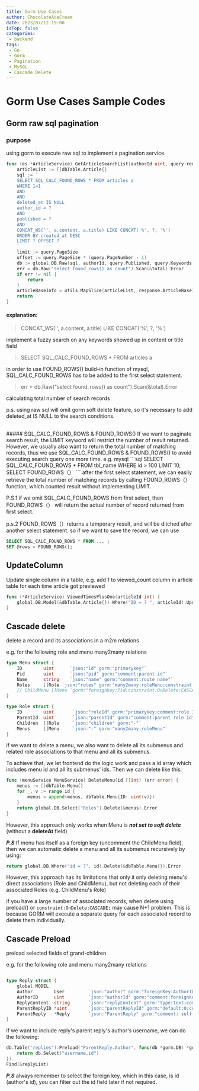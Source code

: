 ```yaml
---
title: Gorm Use Cases
author: ChocolateAceCream
date: 2023/07/12 19:00
isTop: false
categories:
 - backend
tags:
 - Go
 - Gorm
 - Pagination
 - MySQL
 - Cascade Delete
---
```


# Gorm Use Cases Sample Codes <Badge text="Gorm" type="warning" />
## Gorm raw sql pagination

### purpose
using gorm to execute raw sql to implement a pagination service.

```go
func (es *ArticleService) GetArticleSearchList(authorId uint, query request.ArticleSearchParma) (articleBaseInfo []response.ArticleBaseInfo, total int64, err error) {
	articleList := []dbTable.Article{}
	sql := `
	SELECT SQL_CALC_FOUND_ROWS * FROM articles a
	WHERE 1=1
	AND
	AND
	deleted_at IS NULL
	author_id = ?
	AND
	published = ?
	AND
	CONCAT_WS('', a.content, a.title) LIKE CONCAT('%', ?, '%')
	ORDER BY created_at DESC
	LIMIT ? OFFSET ?
	`
	limit := query.PageSize
	offset := query.PageSize * (query.PageNumber - 1)
	db := global.DB.Raw(sql, authorId, query.Published, query.Keywords, limit, offset).Scan(&articleList)
	err = db.Raw("select found_rows() as count").Scan(&total).Error
	if err != nil {
		return
	}
	articleBaseInfo = utils.MapSlice(articleList, response.ArticleBaseInfoFormatter)
	return
}
```
#### explanation:
>	CONCAT_WS('', a.content, a.title) LIKE CONCAT('%', ?, '%')

implement a fuzzy search on any keywords showed up in content or title field

> SELECT SQL_CALC_FOUND_ROWS * FROM articles a

in order to use FOUND_ROWS() build-in function of mysql, SQL_CALC_FOUND_ROWS has to be added to the first select statement.

> err = db.Raw("select found_rows() as count").Scan(&total).Error

calculating total number of search records

p.s.
using raw sql will omit gorm soft delete feature, so it's necessary to add 	deleted_at IS NULL to the search conditions.

<br>
##### SQL_CALC_FOUND_ROWS & FOUND_ROWS()
If we want to paginate search result, the LIMIT keyword will restrict the number of result returned. However, we usually also want to return the total number of matching records, thus we use SQL_CALC_FOUND_ROWS & FOUND_ROWS()  to avoid executing search query one more time.
e.g. mysql
```sql
SELECT SQL_CALC_FOUND_ROWS * FROM tbl_name WHERE id > 100 LIMIT 10;
SELECT FOUND_ROWS（）
```
after the first select statement, we can easily retrieve the total number of matching records by calling FOUND_ROWS（） function, which counted result without implementing LIMIT.

P.S.1
if we omit SQL_CALC_FOUND_ROWS from first select, then FOUND_ROWS（） will return the actual number of record returned from first select.

p.s.2
FOUND_ROWS（）returns a temporary result, and will be ditched after another select statement. so if we want to save the record, we can use
```sql
SELECT SQL_CALC_FOUND_ROWS * FROM ... ;
SET @rows = FOUND_ROWS();
```

## UpdateColumn
Update single column in a table, e.g. add 1 to viewed_count column in article table for each time article got previewed

```go
func (*ArticleService) ViewedTimesPlusOne(articleId int) {
	global.DB.Model(&dbTable.Article{}).Where("ID = ? ", articleId).UpdateColumn("viewed_times", gorm.Expr("viewed_times + ?", 1))
}
```

## Cascade delete
delete a record and its associations in a m2m relations

e.g.
for the following role and menu many2many relations

```go
type Menu struct {
	ID        uint      `json:"id" gorm:"primarykey"`
	Pid       uint      `json:"pid" gorm:"comment:parent id"`
	Name      string    `json:"name" gorm:"comment:route name"`
	Roles     []Role `json:"roles" gorm:"many2many:roleMenu;constraint:OnDelete:CASCADE;"`
	// ChildMenu []Menu `gorm:"foreignkey:Pid;constraint:OnDelete:CASCADE;"`
}

type Role struct {
	ID        uint       `json:"roleId" gorm:"primarykey;comment:role ID;size:90;"`
	ParentId  uint       `json:"parentId" gorm:"comment:parent role id" binding:"required"`
	Children  []Role     `json:"children" gorm:"-"`
	Menus     []Menu     `json:"-" gorm:"many2many:roleMenu"`
}
```
if we want to delete a menu, we also want to delete all its submenus and related role associations to that menu and all its submenus.

To achieve that, we let frontend do the logic work and pass a id array which includes menu id and all its submenus' ids. Then we can delete like this:

```go
func (menuService MenuService) DeleteMenu(id []int) (err error) {
	menus := []dbTable.Menu{}
	for _, v := range id {
		menus = append(menus, dbTable.Menu{ID: uint(v)})
	}
	return global.DB.Select("Roles").Delete(&menus).Error
}

```

However, this approach only works when Menu is ***not set to soft delete*** (without a **deleteAt** field)

***P.S***
If menu has itself as a foreign key (uncomment the ChildMenu field), then we can automatic delete a menu and all its submenus recursively by using:
```go
return global.DB.Where("id = ?", id).Delete(&dbTable.Menu{}).Error
```
However, this approach has its limitations that only it only deleting menu's direct associations (Role and ChildMenu), but not deleting each of their associated Roles (e.g. ChildMenu's Role)

if you have a large number of associated records, when delete using preload() or `constraint:OnDelete:CASCADE;` may cause N+1 problem. This is because GORM will execute a separate query for each associated record to delete them individually.

## Cascade Preload
preload selected fields of grand-children

e.g.
for the following role and menu many2many relations

```go

type Reply struct {
	global.MODEL
	Author        User         `json:"author" gorm:"foreignKey:AuthorID"`
	AuthorID      uint         `json:"authorId" gorm:"comment:foreignKey" binding:"required"`
	ReplyContent  string       `json:"replyContent" gorm:"type:text;comment: reply content of article comment" binding:"required"`
	ParentReplyID *uint        `json:"parentReplyId" gorm:"default:0;comment: parent reply id if exist, otherwise is 0" `
	ParentReply   *Reply       `json:"ParentReply" gorm:"comment: self-referential has one" `
}

```
if we want to include reply's parent reply's author's username, we can do the following:

```go
db.Table("replies").Preload("ParentReply.Author", func(db *gorm.DB) *gorm.DB {
	return db.Select("username,id")
}).
Find(&replyList)

```

***P.S***
always remember to select the foreign key, which in this case, is id (author's id), you can filter out the id field later if not required.
